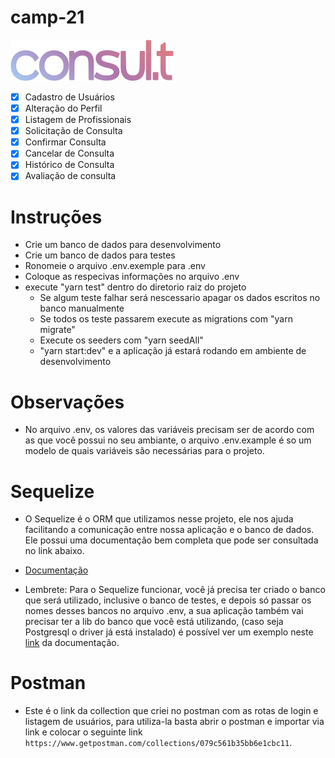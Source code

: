 # camp-21
<img src="https://github.com/ajalvesneto/campioasys2fase/blob/main/CampIoasys2Fase/Resources/Assets.xcassets/logo.png"/>

- [x] Cadastro de Usuários
- [x] Alteração do Perfil 
- [x] Listagem de Profissionais
- [x] Solicitação de Consulta
- [x] Confirmar Consulta
- [x] Cancelar de Consulta
- [x] Histórico de Consulta
- [x] Avaliação de consulta

# Instruções

- Crie um banco de dados para desenvolvimento
- Crie um banco de dados para testes
- Ronomeie o arquivo .env.exemple para .env
- Coloque as respecivas informações no arquivo .env
- execute "yarn test" dentro do diretorio raiz do projeto
  - Se algum teste falhar será nescessario apagar os dados escritos no banco manualmente
  - Se todos os teste passarem execute as migrations com "yarn migrate"
  - Execute os seeders com "yarn seedAll"
  - "yarn start:dev" e a aplicação já estará rodando em ambiente de desenvolvimento 

# Observações

- No arquivo .env, os valores das variáveis precisam ser de acordo com as que você possui no seu ambiante, o arquivo .env.example é so um modelo de quais variáveis são necessárias para o projeto.

# Sequelize

- O Sequelize é o ORM que utilizamos nesse projeto, ele nos ajuda facilitando a comunicação entre nossa aplicação e o banco de dados. Ele possui uma documentação bem completa que pode ser consultada no link abaixo.

- [Documentação](https://sequelize.org/master/)

- Lembrete: Para o Sequelize funcionar, você já precisa ter criado o banco que será utilizado, inclusive o banco de testes, e depois só passar os nomes desses bancos no arquivo .env, a sua aplicação também vai precisar ter a lib do banco que você está utilizando, (caso seja Postgresql o driver já está instalado) é possível ver um exemplo neste [link](https://sequelize.org/master/manual/getting-started.html) da documentação.


# Postman

- Este é o link da collection que criei no postman com as rotas de login e listagem de usuários, para utiliza-la basta abrir o postman e importar via link e colocar o seguinte link `https://www.getpostman.com/collections/079c561b35bb6e1cbc11`.
